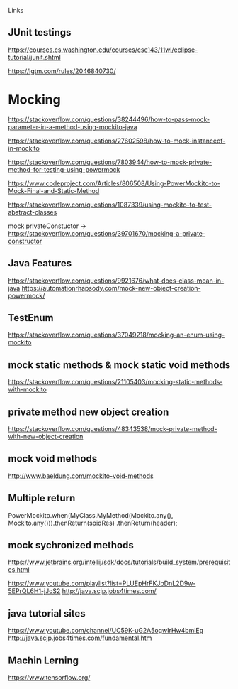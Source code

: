 Links

JUnit testings 
---------------
https://courses.cs.washington.edu/courses/cse143/11wi/eclipse-tutorial/junit.shtml

https://lgtm.com/rules/2046840730/

Mocking
========
https://stackoverflow.com/questions/38244496/how-to-pass-mock-parameter-in-a-method-using-mockito-java

https://stackoverflow.com/questions/27602598/how-to-mock-instanceof-in-mockito

https://stackoverflow.com/questions/7803944/how-to-mock-private-method-for-testing-using-powermock

https://www.codeproject.com/Articles/806508/Using-PowerMockito-to-Mock-Final-and-Static-Method

https://stackoverflow.com/questions/1087339/using-mockito-to-test-abstract-classes

mock privateConstuctor ->
https://stackoverflow.com/questions/39701670/mocking-a-private-constructor


Java Features
-------------
https://stackoverflow.com/questions/9921676/what-does-class-mean-in-java
https://automationrhapsody.com/mock-new-object-creation-powermock/

TestEnum
--------
https://stackoverflow.com/questions/37049218/mocking-an-enum-using-mockito

mock static methods & mock static void methods
------------------
https://stackoverflow.com/questions/21105403/mocking-static-methods-with-mockito

private method new object creation
-----------------------------------

https://stackoverflow.com/questions/48343538/mock-private-method-with-new-object-creation

mock void methods
-----------------
http://www.baeldung.com/mockito-void-methods

Multiple return
-----------------
PowerMockito.when(MyClass.MyMethod(Mockito.any(), Mockito.any())).thenReturn(spidRes)
                    .thenReturn(header);

mock sychronized methods
---

https://www.jetbrains.org/intellij/sdk/docs/tutorials/build_system/prerequisites.html

https://www.youtube.com/playlist?list=PLUEpHrFKJbDnL2D9w-5EPrQL6H1-jJoS2
http://java.scjp.jobs4times.com/

java tutorial sites
---
https://www.youtube.com/channel/UC59K-uG2A5ogwIrHw4bmlEg
http://java.scjp.jobs4times.com/fundamental.htm

Machin Lerning
---
https://www.tensorflow.org/


